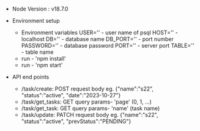 - Node Version : v18.7.0
- Environment setup
    * Environment variables
        USER=''       - user name of psql
        HOST=''       - localhost
        DB=''         - database name
        DB_PORT=''    - port number
        PASSWORD=''   - database password
        PORT=''       - server port
        TABLE=''      - table name
    * run - 'npm install'
    * run - 'npm start'

- API end points
    * /task/create: POST
        request body eg. {"name":"s22", "status":"active", "date":"2023-10-27"}
    * /task/get_tasks: GET
        query params- 'page' (0, 1, ...)
    * /task/get_task: GET
        query params- 'name' (task name)
    * /task/update: PATCH
        request body eg. {"name":"s22", "status":"active", "prevStatus":"PENDING"}